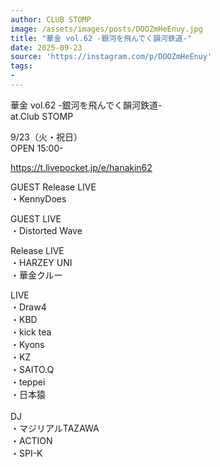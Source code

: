 ```yaml
---
author: CLUB STOMP
image: /assets/images/posts/DOOZmHeEnuy.jpg
title: "華金 vol.62 -銀河を飛んでく韻河鉄道-"
date: 2025-09-23
source: 'https://instagram.com/p/DOOZmHeEnuy'
tags:
- 
---
```

華金 vol.62 -銀河を飛んでく韻河鉄道-<br>
at.Club STOMP

9/23（火・祝日）<br>
OPEN 15:00-

https://t.livepocket.jp/e/hanakin62

GUEST Release LIVE<br>
・KennyDoes

GUEST LIVE<br>
・Distorted Wave

Release LIVE<br>
・HARZEY UNI<br>
・華金クルー

LIVE<br>
・Draw4<br>
・KBD<br>
・kick tea<br>
・Kyons<br>
・KZ<br>
・SAITO.Q<br>
・teppei<br>
・日本猿<br>
 <br>
DJ<br>
・マジリアルTAZAWA<br>
・ACTION<br>
・SPI-K